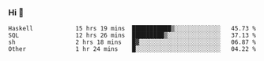 ### Hi 👋

<!--START_SECTION:waka-->

```text
Haskell            15 hrs 19 mins  ███████████▒░░░░░░░░░░░░░   45.73 %
SQL                12 hrs 26 mins  █████████▒░░░░░░░░░░░░░░░   37.13 %
sh                 2 hrs 18 mins   █▓░░░░░░░░░░░░░░░░░░░░░░░   06.87 %
Other              1 hr 24 mins    █░░░░░░░░░░░░░░░░░░░░░░░░   04.22 %
```

<!--END_SECTION:waka-->
